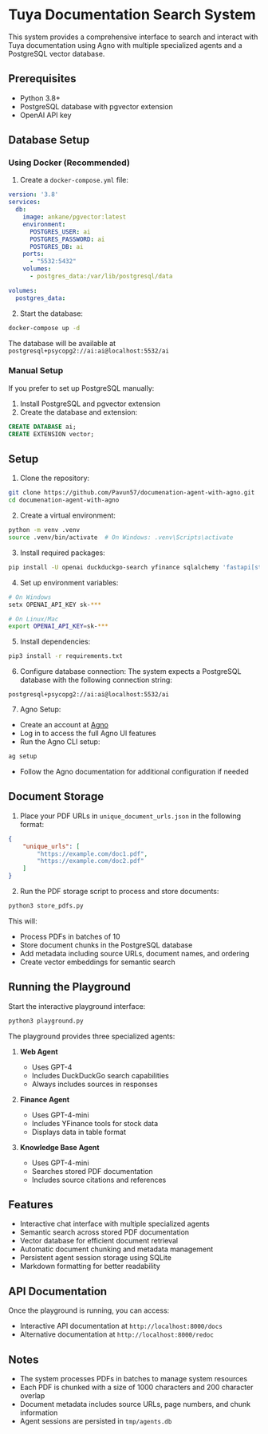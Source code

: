 # Tuya Documentation Search System

This system provides a comprehensive interface to search and interact with Tuya documentation using Agno with multiple specialized agents and a PostgreSQL vector database.

## Prerequisites

- Python 3.8+
- PostgreSQL database with pgvector extension
- OpenAI API key

## Database Setup

### Using Docker (Recommended)

1. Create a `docker-compose.yml` file:
```yaml
version: '3.8'
services:
  db:
    image: ankane/pgvector:latest
    environment:
      POSTGRES_USER: ai
      POSTGRES_PASSWORD: ai
      POSTGRES_DB: ai
    ports:
      - "5532:5432"
    volumes:
      - postgres_data:/var/lib/postgresql/data

volumes:
  postgres_data:
```

2. Start the database:
```bash
docker-compose up -d
```

The database will be available at `postgresql+psycopg2://ai:ai@localhost:5532/ai`

### Manual Setup

If you prefer to set up PostgreSQL manually:

1. Install PostgreSQL and pgvector extension
2. Create the database and extension:
```sql
CREATE DATABASE ai;
CREATE EXTENSION vector;
```

## Setup

1. Clone the repository:
```bash
git clone https://github.com/Pavun57/documenation-agent-with-agno.git
cd documenation-agent-with-agno
```

2. Create a virtual environment:
```bash
python -m venv .venv
source .venv/bin/activate  # On Windows: .venv\Scripts\activate
```

3. Install required packages:
```bash
pip install -U openai duckduckgo-search yfinance sqlalchemy 'fastapi[standard]' agno
```

4. Set up environment variables:
```bash
# On Windows
setx OPENAI_API_KEY sk-***

# On Linux/Mac
export OPENAI_API_KEY=sk-***
```

5. Install dependencies:
```bash
pip3 install -r requirements.txt
```

6. Configure database connection:
The system expects a PostgreSQL database with the following connection string:
```
postgresql+psycopg2://ai:ai@localhost:5532/ai
```

7. Agno Setup:
- Create an account at [Agno](https://agno.ai)
- Log in to access the full Agno UI features
- Run the Agno CLI setup:
```bash
ag setup
```
- Follow the Agno documentation for additional configuration if needed

## Document Storage

1. Place your PDF URLs in `unique_document_urls.json` in the following format:
```json
{
    "unique_urls": [
        "https://example.com/doc1.pdf",
        "https://example.com/doc2.pdf"
    ]
}
```

2. Run the PDF storage script to process and store documents:
```bash
python3 store_pdfs.py
```

This will:
- Process PDFs in batches of 10
- Store document chunks in the PostgreSQL database
- Add metadata including source URLs, document names, and ordering
- Create vector embeddings for semantic search

## Running the Playground

Start the interactive playground interface:
```bash
python3 playground.py
```

The playground provides three specialized agents:

1. **Web Agent**
   - Uses GPT-4
   - Includes DuckDuckGo search capabilities
   - Always includes sources in responses

2. **Finance Agent**
   - Uses GPT-4-mini
   - Includes YFinance tools for stock data
   - Displays data in table format

3. **Knowledge Base Agent**
   - Uses GPT-4-mini
   - Searches stored PDF documentation
   - Includes source citations and references

## Features

- Interactive chat interface with multiple specialized agents
- Semantic search across stored PDF documentation
- Vector database for efficient document retrieval
- Automatic document chunking and metadata management
- Persistent agent session storage using SQLite
- Markdown formatting for better readability

## API Documentation

Once the playground is running, you can access:
- Interactive API documentation at `http://localhost:8000/docs`
- Alternative documentation at `http://localhost:8000/redoc`

## Notes

- The system processes PDFs in batches to manage system resources
- Each PDF is chunked with a size of 1000 characters and 200 character overlap
- Document metadata includes source URLs, page numbers, and chunk information
- Agent sessions are persisted in `tmp/agents.db`